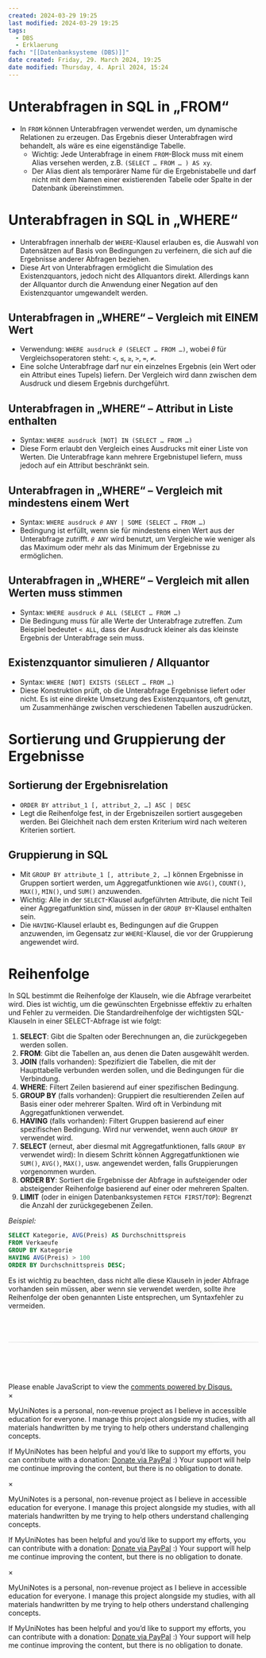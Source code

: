```yaml
---
created: 2024-03-29 19:25
last modified: 2024-03-29 19:25
tags:
  - DBS
  - Erklaerung
fach: "[[Datenbanksysteme (DBS)]]"
date created: Friday, 29. March 2024, 19:25
date modified: Thursday, 4. April 2024, 15:24
---
```


# Unterabfragen in SQL in „FROM“

- In `FROM` können Unterabfragen verwendet werden, um dynamische Relationen zu erzeugen. Das Ergebnis dieser Unterabfragen wird behandelt, als wäre es eine eigenständige Tabelle.
  - Wichtig: Jede Unterabfrage in einem `FROM`-Block muss mit einem Alias versehen werden, z.B. `(SELECT … FROM … ) AS xy`.
  - Der Alias dient als temporärer Name für die Ergebnistabelle und darf nicht mit dem Namen einer existierenden Tabelle oder Spalte in der Datenbank übereinstimmen.

# Unterabfragen in SQL in „WHERE“

- Unterabfragen innerhalb der `WHERE`-Klausel erlauben es, die Auswahl von Datensätzen auf Basis von Bedingungen zu verfeinern, die sich auf die Ergebnisse anderer Abfragen beziehen.
- Diese Art von Unterabfragen ermöglicht die Simulation des Existenzquantors, jedoch nicht des Allquantors direkt. Allerdings kann der Allquantor durch die Anwendung einer Negation auf den Existenzquantor umgewandelt werden.

## Unterabfragen in „WHERE“ – Vergleich mit EINEM Wert

- Verwendung: `WHERE ausdruck 𝜃 (SELECT … FROM …)`, wobei 𝜃 für Vergleichsoperatoren steht: `<`, `≤`, `≥`, `>`, `=`, `≠`.
- Eine solche Unterabfrage darf nur ein einzelnes Ergebnis (ein Wert oder ein Attribut eines Tupels) liefern. Der Vergleich wird dann zwischen dem Ausdruck und diesem Ergebnis durchgeführt.

## Unterabfragen in „WHERE“ – Attribut in Liste enthalten

- Syntax: `WHERE ausdruck [NOT] IN (SELECT … FROM …)`
- Diese Form erlaubt den Vergleich eines Ausdrucks mit einer Liste von Werten. Die Unterabfrage kann mehrere Ergebnistupel liefern, muss jedoch auf ein Attribut beschränkt sein.

## Unterabfragen in „WHERE“ – Vergleich mit mindestens einem Wert

- Syntax: `WHERE ausdruck 𝜃 ANY | SOME (SELECT … FROM …)`
- Bedingung ist erfüllt, wenn sie für mindestens einen Wert aus der Unterabfrage zutrifft. `𝜃 ANY` wird benutzt, um Vergleiche wie weniger als das Maximum oder mehr als das Minimum der Ergebnisse zu ermöglichen.

## Unterabfragen in „WHERE“ – Vergleich mit allen Werten muss stimmen

- Syntax: `WHERE ausdruck 𝜃 ALL (SELECT … FROM …)`
- Die Bedingung muss für alle Werte der Unterabfrage zutreffen. Zum Beispiel bedeutet `< ALL`, dass der Ausdruck kleiner als das kleinste Ergebnis der Unterabfrage sein muss.

## Existenzquantor simulieren / Allquantor

- Syntax: `WHERE [NOT] EXISTS (SELECT … FROM …)`
- Diese Konstruktion prüft, ob die Unterabfrage Ergebnisse liefert oder nicht. Es ist eine direkte Umsetzung des Existenzquantors, oft genutzt, um Zusammenhänge zwischen verschiedenen Tabellen auszudrücken.

# Sortierung und Gruppierung der Ergebnisse

## Sortierung der Ergebnisrelation

- `ORDER BY attribut_1 [, attribut_2, …] ASC | DESC`
- Legt die Reihenfolge fest, in der Ergebniszeilen sortiert ausgegeben werden. Bei Gleichheit nach dem ersten Kriterium wird nach weiteren Kriterien sortiert.

## Gruppierung in SQL

- Mit `GROUP BY attribute_1 [, attribute_2, …]` können Ergebnisse in Gruppen sortiert werden, um Aggregatfunktionen wie `AVG()`, `COUNT()`, `MAX()`, `MIN()`, und `SUM()` anzuwenden.
- Wichtig: Alle in der `SELECT`-Klausel aufgeführten Attribute, die nicht Teil einer Aggregatfunktion sind, müssen in der `GROUP BY`-Klausel enthalten sein.
- Die `HAVING`-Klausel erlaubt es, Bedingungen auf die Gruppen anzuwenden, im Gegensatz zur `WHERE`-Klausel, die vor der Gruppierung angewendet wird.

# Reihenfolge

In SQL bestimmt die Reihenfolge der Klauseln, wie die Abfrage verarbeitet wird. Dies ist wichtig, um die gewünschten Ergebnisse effektiv zu erhalten und Fehler zu vermeiden. Die Standardreihenfolge der wichtigsten SQL-Klauseln in einer SELECT-Abfrage ist wie folgt:

1. **SELECT**: Gibt die Spalten oder Berechnungen an, die zurückgegeben werden sollen.
2. **FROM**: Gibt die Tabellen an, aus denen die Daten ausgewählt werden.
3. **JOIN** (falls vorhanden): Spezifiziert die Tabellen, die mit der Haupttabelle verbunden werden sollen, und die Bedingungen für die Verbindung.
4. **WHERE**: Filtert Zeilen basierend auf einer spezifischen Bedingung.
5. **GROUP BY** (falls vorhanden): Gruppiert die resultierenden Zeilen auf Basis einer oder mehrerer Spalten. Wird oft in Verbindung mit Aggregatfunktionen verwendet.
6. **HAVING** (falls vorhanden): Filtert Gruppen basierend auf einer spezifischen Bedingung. Wird nur verwendet, wenn auch `GROUP BY` verwendet wird.
7. **SELECT** (erneut, aber diesmal mit Aggregatfunktionen, falls `GROUP BY` verwendet wird): In diesem Schritt können Aggregatfunktionen wie `SUM()`, `AVG()`, `MAX()`, usw. angewendet werden, falls Gruppierungen vorgenommen wurden.
8. **ORDER BY**: Sortiert die Ergebnisse der Abfrage in aufsteigender oder absteigender Reihenfolge basierend auf einer oder mehreren Spalten.
9. **LIMIT** (oder in einigen Datenbanksystemen `FETCH FIRST`/`TOP`): Begrenzt die Anzahl der zurückgegebenen Zeilen.

_Beispiel:_

```sql
SELECT Kategorie, AVG(Preis) AS Durchschnittspreis
FROM Verkaeufe
GROUP BY Kategorie
HAVING AVG(Preis) > 100
ORDER BY Durchschnittspreis DESC;
```

Es ist wichtig zu beachten, dass nicht alle diese Klauseln in jeder Abfrage vorhanden sein müssen, aber wenn sie verwendet werden, sollte ihre Reihenfolge der oben genannten Liste entsprechen, um Syntaxfehler zu vermeiden.

<!-- DISQUS SCRIPT COMMENT START -->

<hr style="border: none; height: 2px; background: linear-gradient(to right, #f0f0f0, #ccc, #f0f0f0); margin-top: 4rem; margin-bottom: 5rem;">
<div id="disqus_thread"></div>
<script>
    /**
    *  RECOMMENDED CONFIGURATION VARIABLES: EDIT AND UNCOMMENT THE SECTION BELOW TO INSERT DYNAMIC VALUES FROM YOUR PLATFORM OR CMS.
    *  LEARN WHY DEFINING THESE VARIABLES IS IMPORTANT: https://disqus.com/admin/universalcode/#configuration-variables    */
    /*
    var disqus_config = function () {
    this.page.url = PAGE_URL;  // Replace PAGE_URL with your page's canonical URL variable
    this.page.identifier = PAGE_IDENTIFIER; // Replace PAGE_IDENTIFIER with your page's unique identifier variable
    };
    */
    (function() { // DON'T EDIT BELOW THIS LINE
    var d = document, s = d.createElement('script');
    s.src = 'https://myuninotes.disqus.com/embed.js';
    s.setAttribute('data-timestamp', +new Date());
    (d.head || d.body).appendChild(s);
    })();
</script>
<noscript>Please enable JavaScript to view the <a href="https://disqus.com/?ref_noscript">comments powered by Disqus.</a></noscript>

<!-- DISQUS SCRIPT COMMENT END -->

<!-- Modal START -->
<div id="myModal" class="modal">
  <div class="modal-content">
    <span id="closeModal" class="close">&times;</span>
    <p class="modal-text">
      <span class="modal-highlight">MyUniNotes is a personal, non-revenue project as I believe in accessible education for everyone.</span> I manage this project alongside my studies, with all materials handwritten by me trying to help others understand challenging concepts.
    </p>
    <p class="modal-text">
      If MyUniNotes has been helpful and you’d like to support my efforts, <span class="modal-highlight"> you can contribute with a donation: <a class="modal-dono-link" href="https://paypal.me/myuninotes4u">Donate via PayPal</a> :) </span> Your support will help me continue improving the content, but there is no obligation to donate.
    </p>
  </div>
</div>

<script>
  // JavaScript to display the modal on page load
  document.addEventListener('DOMContentLoaded', function() {
    // Generate a random number between 1 and 1
    // Wanted it to load with a adjustable probability for every page load but did not work, as DOM is loaded only once. Therefore now loading it every time website is visited and DOM is loaded.
    const randomNumber = Math.floor(Math.random() * 1) + 1; 
    console.log(randomNumber)
    if (randomNumber === 1) {
      setTimeout(function() {
        const modal = document.getElementById('myModal');
        if (modal) {
          modal.classList.add('show');
        }
      }, 1000); // Adjust the delay as needed

      const closeModal = document.getElementById('closeModal');
      if (closeModal) {
        closeModal.addEventListener('click', function() {
          const modal = document.getElementById('myModal');
          if (modal) {
            modal.classList.remove('show');
          }
        });
      }
    } else {
      // Ensure the modal is hidden if the random number is not 1
      const modal = document.getElementById('myModal');
      if (modal) {
        modal.style.display = 'none';
      }
    }
  });
</script>
<!-- Modal END -->

<!-- Modal START -->
<div id="myModal" class="modal">
  <div class="modal-content">
    <span id="closeModal" class="close">&times;</span>
    <p class="modal-text">
      <span class="modal-highlight">MyUniNotes is a personal, non-revenue project as I believe in accessible education for everyone.</span> I manage this project alongside my studies, with all materials handwritten by me trying to help others understand challenging concepts.
    </p>
    <p class="modal-text">
      If MyUniNotes has been helpful and you’d like to support my efforts, <span class="modal-highlight"> you can contribute with a donation: <a class="modal-dono-link" href="https://paypal.me/myuninotes4u">Donate via PayPal</a> :) </span> Your support will help me continue improving the content, but there is no obligation to donate.
    </p>
  </div>
</div>

<script>
  // JavaScript to display the modal on page load
  document.addEventListener('DOMContentLoaded', function() {
    // Generate a random number between 1 and 1
    // Wanted it to load with a adjustable probability for every page load but did not work, as DOM is loaded only once. Therefore now loading it every time website is visited and DOM is loaded.
    const randomNumber = Math.floor(Math.random() * 1) + 1; 
    console.log(randomNumber)
    if (randomNumber === 1) {
      setTimeout(function() {
        const modal = document.getElementById('myModal');
        if (modal) {
          modal.classList.add('show');
        }
      }, 1000); // Adjust the delay as needed

      const closeModal = document.getElementById('closeModal');
      if (closeModal) {
        closeModal.addEventListener('click', function() {
          const modal = document.getElementById('myModal');
          if (modal) {
            modal.classList.remove('show');
          }
        });
      }
    } else {
      // Ensure the modal is hidden if the random number is not 1
      const modal = document.getElementById('myModal');
      if (modal) {
        modal.style.display = 'none';
      }
    }
  });
</script>
<!-- Modal END -->

<!-- Modal START -->
<div id="myModal" class="modal">
  <div class="modal-content">
    <span id="closeModal" class="close">&times;</span>
    <p class="modal-text">
      <span class="modal-highlight">MyUniNotes is a personal, non-revenue project as I believe in accessible education for everyone.</span> I manage this project alongside my studies, with all materials handwritten by me trying to help others understand challenging concepts.
    </p>
    <p class="modal-text">
      If MyUniNotes has been helpful and you’d like to support my efforts, <span class="modal-highlight"> you can contribute with a donation: <a class="modal-dono-link" href="https://paypal.me/myuninotes4u">Donate via PayPal</a> :) </span> Your support will help me continue improving the content, but there is no obligation to donate.
    </p>
  </div>
</div>

<script>
  // JavaScript to display the modal on page load
  document.addEventListener('DOMContentLoaded', function() {
    // Generate a random number between 1 and 1
    // Wanted it to load with a adjustable probability for every page load but did not work, as DOM is loaded only once. Therefore now loading it every time website is visited and DOM is loaded.
    const randomNumber = Math.floor(Math.random() * 1) + 1; 
    console.log(randomNumber)
    if (randomNumber === 1) {
      setTimeout(function() {
        const modal = document.getElementById('myModal');
        if (modal) {
          modal.classList.add('show');
        }
      }, 1000); // Adjust the delay as needed

      const closeModal = document.getElementById('closeModal');
      if (closeModal) {
        closeModal.addEventListener('click', function() {
          const modal = document.getElementById('myModal');
          if (modal) {
            modal.classList.remove('show');
          }
        });
      }
    } else {
      // Ensure the modal is hidden if the random number is not 1
      const modal = document.getElementById('myModal');
      if (modal) {
        modal.style.display = 'none';
      }
    }
  });
</script>
<!-- Modal END -->
